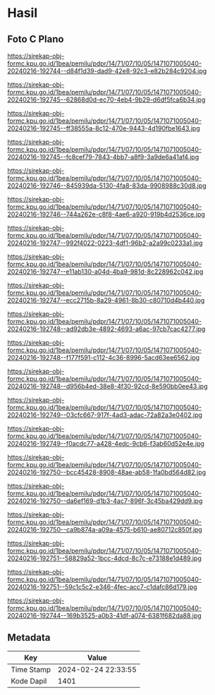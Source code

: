 # Hasil

## Foto C Plano

https://sirekap-obj-formc.kpu.go.id/1bea/pemilu/pdpr/14/71/07/10/05/1471071005040-20240216-192744--d84f1d39-dad9-42e8-92c3-e82b284c9204.jpg

https://sirekap-obj-formc.kpu.go.id/1bea/pemilu/pdpr/14/71/07/10/05/1471071005040-20240216-192745--62868d0d-ec70-4eb4-9b29-d6df5fca6b34.jpg

https://sirekap-obj-formc.kpu.go.id/1bea/pemilu/pdpr/14/71/07/10/05/1471071005040-20240216-192745--ff38555a-8c12-470e-9443-4d190fbe1643.jpg

https://sirekap-obj-formc.kpu.go.id/1bea/pemilu/pdpr/14/71/07/10/05/1471071005040-20240216-192745--fc8cef79-7843-4bb7-a8f9-3a9de6a41af4.jpg

https://sirekap-obj-formc.kpu.go.id/1bea/pemilu/pdpr/14/71/07/10/05/1471071005040-20240216-192746--845939da-5130-4fa8-83da-9908988c30d8.jpg

https://sirekap-obj-formc.kpu.go.id/1bea/pemilu/pdpr/14/71/07/10/05/1471071005040-20240216-192746--744a262e-c8f8-4ae6-a920-919b4d2536ce.jpg

https://sirekap-obj-formc.kpu.go.id/1bea/pemilu/pdpr/14/71/07/10/05/1471071005040-20240216-192747--992f4022-0223-4df1-96b2-a2a99c0233a1.jpg

https://sirekap-obj-formc.kpu.go.id/1bea/pemilu/pdpr/14/71/07/10/05/1471071005040-20240216-192747--e11ab130-a04d-4ba9-981d-8c228962c042.jpg

https://sirekap-obj-formc.kpu.go.id/1bea/pemilu/pdpr/14/71/07/10/05/1471071005040-20240216-192747--ecc2715b-8a29-4961-8b30-c80710d4b440.jpg

https://sirekap-obj-formc.kpu.go.id/1bea/pemilu/pdpr/14/71/07/10/05/1471071005040-20240216-192748--ad92db3e-4892-4693-a6ac-97cb7cac4277.jpg

https://sirekap-obj-formc.kpu.go.id/1bea/pemilu/pdpr/14/71/07/10/05/1471071005040-20240216-192748--f177f591-c112-4c36-8996-5acd63ee6562.jpg

https://sirekap-obj-formc.kpu.go.id/1bea/pemilu/pdpr/14/71/07/10/05/1471071005040-20240216-192748--d956b4ed-38e8-4f30-92cd-8e590bb0ee43.jpg

https://sirekap-obj-formc.kpu.go.id/1bea/pemilu/pdpr/14/71/07/10/05/1471071005040-20240216-192749--03cfc667-917f-4ad3-adac-72a82a3e0402.jpg

https://sirekap-obj-formc.kpu.go.id/1bea/pemilu/pdpr/14/71/07/10/05/1471071005040-20240216-192749--f0acdc77-a428-4edc-9cb6-f3ab60d52e4e.jpg

https://sirekap-obj-formc.kpu.go.id/1bea/pemilu/pdpr/14/71/07/10/05/1471071005040-20240216-192750--bcc45428-8908-48ae-ab58-1fa0bd564d82.jpg

https://sirekap-obj-formc.kpu.go.id/1bea/pemilu/pdpr/14/71/07/10/05/1471071005040-20240216-192750--da6ef169-d1b3-4ac7-896f-3c45ba429dd9.jpg

https://sirekap-obj-formc.kpu.go.id/1bea/pemilu/pdpr/14/71/07/10/05/1471071005040-20240216-192750--ca9b874a-a09a-4575-b610-ae80712c850f.jpg

https://sirekap-obj-formc.kpu.go.id/1bea/pemilu/pdpr/14/71/07/10/05/1471071005040-20240216-192751--58829a52-1bcc-4dcd-8c7c-e73188e1d489.jpg

https://sirekap-obj-formc.kpu.go.id/1bea/pemilu/pdpr/14/71/07/10/05/1471071005040-20240216-192751--59c1c5c2-e346-4fec-acc7-c1dafc86d179.jpg

https://sirekap-obj-formc.kpu.go.id/1bea/pemilu/pdpr/14/71/07/10/05/1471071005040-20240216-192744--169b3525-a0b3-41df-a074-6381f682da88.jpg


## Metadata

| Key        | Value               |
| ---------- | ------------------- |
| Time Stamp | 2024-02-24 22:33:55 |
| Kode Dapil | 1401                |



